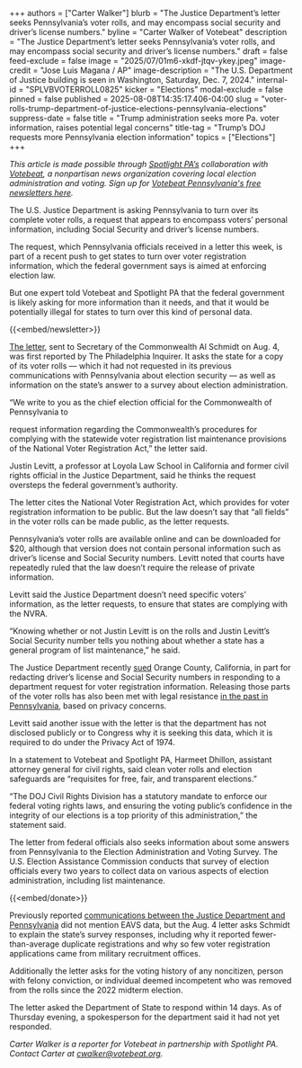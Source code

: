 +++
authors = ["Carter Walker"]
blurb = "The Justice Department’s letter seeks Pennsylvania’s voter rolls, and may encompass social security and driver’s license numbers."
byline = "Carter Walker of Votebeat"
description = "The Justice Department’s letter seeks Pennsylvania’s voter rolls, and may encompass social security and driver’s license numbers."
draft = false
feed-exclude = false
image = "2025/07/01m6-xkdf-jtqv-ykey.jpeg"
image-credit = "Jose Luis Magana / AP"
image-description = "The U.S. Department of Justice building is seen in Washington, Saturday, Dec. 7, 2024."
internal-id = "SPLVBVOTERROLL0825"
kicker = "Elections"
modal-exclude = false
pinned = false
published = 2025-08-08T14:35:17.406-04:00
slug = "voter-rolls-trump-department-of-justice-elections-pennsylvania-elections"
suppress-date = false
title = "Trump administration seeks more Pa. voter information, raises potential legal concerns"
title-tag = "Trump’s DOJ requests more Pennsylvania election information"
topics = ["Elections"]
+++

<em>This article is made possible through </em><a href="https://www.spotlightpa.org/"><em>Spotlight PA’s</em></a><em> collaboration with </em><a href="https://www.votebeat.org/"><em>Votebeat</em></a><em>, a nonpartisan news organization covering local election administration and voting. Sign up for </em><a href="https://votebe.at/pennsylvanianewsletter"><em>Votebeat Pennsylvania&#39;s free newsletters here</em></a><em>.</em>

The U.S. Justice Department is asking Pennsylvania to turn over its complete voter rolls, a request that appears to encompass voters’ personal information, including Social Security and driver’s license numbers.

The request, which Pennsylvania officials received in a letter this week, is part of a recent push to get states to turn over voter registration information, which the federal government says is aimed at enforcing election law.

But one expert told Votebeat and Spotlight PA that the federal government is likely asking for more information than it needs, and that it would be potentially illegal for states to turn over this kind of personal data.

{{<embed/newsletter>}}

<a href="https://www.documentcloud.org/documents/26044444-pennsylvania-letter/">The letter</a>, sent to Secretary of the Commonwealth Al Schmidt on Aug. 4, was first reported by The Philadelphia Inquirer. It asks the state for a copy of its voter rolls — which it had not requested in its previous communications with Pennsylvania about election security — as well as information on the state’s answer to a survey about election administration.

“We write to you as the chief election official for the Commonwealth of Pennsylvania to

request information regarding the Commonwealth’s procedures for complying with the statewide voter registration list maintenance provisions of the National Voter Registration Act,” the letter said.

Justin Levitt, a professor at Loyola Law School in California and former civil rights official in the Justice Department, said he thinks the request oversteps the federal government’s authority.

The letter cites the National Voter Registration Act, which provides for voter registration information to be public. But the law doesn’t say that “all fields” in the voter rolls can be made public, as the letter requests.

Pennsylvania’s voter rolls are available online and can be downloaded for $20, although that version does not contain personal information such as driver’s license and Social Security numbers. Levitt noted that courts have repeatedly ruled that the law doesn’t require the release of private information.

Levitt said the Justice Department doesn’t need specific voters’ information, as the letter requests, to ensure that states are complying with the NVRA.

“Knowing whether or not Justin Levitt is on the rolls and Justin Levitt’s Social Security number tells you nothing about whether a state has a general program of list maintenance,” he said.

The Justice Department recently <a href="https://www.justice.gov/opa/media/1404546/dl">sued</a> Orange County, California, in part for redacting driver’s license and Social Security numbers in responding to a department request for voter registration information. Releasing those parts of the voter rolls has also been met with legal resistance <a href="https://www.spotlightpa.org/news/2022/12/election-2020-audit-subpoena-doug-mastriano-tom-wolf/">in the past in Pennsylvania</a>, based on privacy concerns.

Levitt said another issue with the letter is that the department has not disclosed publicly or to Congress why it is seeking this data, which it is required to do under the Privacy Act of 1974.

In a statement to Votebeat and Spotlight PA, Harmeet Dhillon, assistant attorney general for civil rights, said clean voter rolls and election safeguards are “requisites for free, fair, and transparent elections.”

“The DOJ Civil Rights Division has a statutory mandate to enforce our federal voting rights laws, and ensuring the voting public’s confidence in the integrity of our elections is a top priority of this administration,” the statement said.

The letter from federal officials also seeks information about some answers from Pennsylvania to the Election Administration and Voting Survey. The U.S. Election Assistance Commission conducts that survey of election officials every two years to collect data on various aspects of election administration, including list maintenance.

{{<embed/donate>}}

Previously reported <a href="https://www.votebeat.org/2025/07/17/us-justice-department-requests-state-election-information-records-voter-rolls/">communications between the Justice Department and Pennsylvania</a> did not mention EAVS data, but the Aug. 4 letter asks Schmidt to explain the state’s survey responses, including why it reported fewer-than-average duplicate registrations and why so few voter registration applications came from military recruitment offices.

Additionally the letter asks for the voting history of any noncitizen, person with felony conviction, or individual deemed incompetent who was removed from the rolls since the 2022 midterm election.

The letter asked the Department of State to respond within 14 days. As of Thursday evening, a spokesperson for the department said it had not yet responded.

<em>Carter Walker is a reporter for Votebeat in partnership with Spotlight PA. Contact Carter at </em><a href="mailto:cwalker@votebeat.org"><em>cwalker@votebeat.org</em></a><em>.</em>


